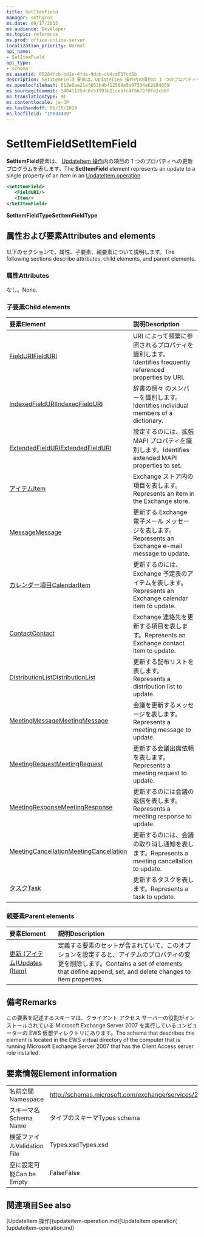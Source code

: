 ```yaml
---
title: SetItemField
manager: sethgros
ms.date: 09/17/2015
ms.audience: Developer
ms.topic: reference
ms.prod: office-online-server
localization_priority: Normal
api_name:
- SetItemField
api_type:
- schema
ms.assetid: 85284fcb-bd1e-4fda-9dab-cb4cd637cd5b
description: SetItemField 要素は、UpdateItem 操作内の項目の 1 つのプロパティへの更新プログラムを表します。
ms.openlocfilehash: 012e6ae21af653b4bf12588e5a97334a62884059
ms.sourcegitcommit: 34041125dc8c5f993b21cebfc4f8b72f0fd2cb6f
ms.translationtype: MT
ms.contentlocale: ja-JP
ms.lasthandoff: 06/25/2018
ms.locfileid: "19833439"
---
```

# <a name="setitemfield"></a><span data-ttu-id="c058e-103">SetItemField</span><span class="sxs-lookup"><span data-stu-id="c058e-103">SetItemField</span></span>

<span data-ttu-id="c058e-104">**SetItemField**要素は、 [UpdateItem 操作](updateitem-operation.md)内の項目の 1 つのプロパティへの更新プログラムを表します。</span><span class="sxs-lookup"><span data-stu-id="c058e-104">The **SetItemField** element represents an update to a single property of an item in an [UpdateItem operation](updateitem-operation.md).</span></span>
  
```xml
<SetItemField>
   <FieldURI/>
   <Item/>
</SetItemField>
```

 <span data-ttu-id="c058e-105">**SetItemFieldType**</span><span class="sxs-lookup"><span data-stu-id="c058e-105">**SetItemFieldType**</span></span>
## <a name="attributes-and-elements"></a><span data-ttu-id="c058e-106">属性および要素</span><span class="sxs-lookup"><span data-stu-id="c058e-106">Attributes and elements</span></span>

<span data-ttu-id="c058e-107">以下のセクションで、属性、子要素、親要素について説明します。</span><span class="sxs-lookup"><span data-stu-id="c058e-107">The following sections describe attributes, child elements, and parent elements.</span></span>
  
### <a name="attributes"></a><span data-ttu-id="c058e-108">属性</span><span class="sxs-lookup"><span data-stu-id="c058e-108">Attributes</span></span>

<span data-ttu-id="c058e-109">なし。</span><span class="sxs-lookup"><span data-stu-id="c058e-109">None.</span></span>
  
### <a name="child-elements"></a><span data-ttu-id="c058e-110">子要素</span><span class="sxs-lookup"><span data-stu-id="c058e-110">Child elements</span></span>

|<span data-ttu-id="c058e-111">**要素**</span><span class="sxs-lookup"><span data-stu-id="c058e-111">**Element**</span></span>|<span data-ttu-id="c058e-112">**説明**</span><span class="sxs-lookup"><span data-stu-id="c058e-112">**Description**</span></span>|
|:-----|:-----|
|[<span data-ttu-id="c058e-113">FieldURI</span><span class="sxs-lookup"><span data-stu-id="c058e-113">FieldURI</span></span>](fielduri.md) <br/> |<span data-ttu-id="c058e-114">URI によって頻繁に参照されるプロパティを識別します。</span><span class="sxs-lookup"><span data-stu-id="c058e-114">Identifies frequently referenced properties by URI.</span></span>  <br/> |
|[<span data-ttu-id="c058e-115">IndexedFieldURI</span><span class="sxs-lookup"><span data-stu-id="c058e-115">IndexedFieldURI</span></span>](indexedfielduri.md) <br/> |<span data-ttu-id="c058e-116">辞書の個々 のメンバーを識別します。</span><span class="sxs-lookup"><span data-stu-id="c058e-116">Identifies individual members of a dictionary.</span></span>  <br/> |
|[<span data-ttu-id="c058e-117">ExtendedFieldURI</span><span class="sxs-lookup"><span data-stu-id="c058e-117">ExtendedFieldURI</span></span>](extendedfielduri.md) <br/> |<span data-ttu-id="c058e-118">設定するのには、拡張 MAPI プロパティを識別します。</span><span class="sxs-lookup"><span data-stu-id="c058e-118">Identifies extended MAPI properties to set.</span></span>  <br/> |
|[<span data-ttu-id="c058e-119">アイテム</span><span class="sxs-lookup"><span data-stu-id="c058e-119">Item</span></span>](item.md) <br/> |<span data-ttu-id="c058e-120">Exchange ストア内の項目を表します。</span><span class="sxs-lookup"><span data-stu-id="c058e-120">Represents an item in the Exchange store.</span></span>  <br/> |
|[<span data-ttu-id="c058e-121">Message</span><span class="sxs-lookup"><span data-stu-id="c058e-121">Message</span></span>](message-ex15websvcsotherref.md) <br/> |<span data-ttu-id="c058e-122">更新する Exchange 電子メール メッセージを表します。</span><span class="sxs-lookup"><span data-stu-id="c058e-122">Represents an Exchange e-mail message to update.</span></span>  <br/> |
|[<span data-ttu-id="c058e-123">カレンダー項目</span><span class="sxs-lookup"><span data-stu-id="c058e-123">CalendarItem</span></span>](calendaritem.md) <br/> |<span data-ttu-id="c058e-124">更新するのには、Exchange 予定表のアイテムを表します。</span><span class="sxs-lookup"><span data-stu-id="c058e-124">Represents an Exchange calendar item to update.</span></span>  <br/> |
|[<span data-ttu-id="c058e-125">Contact</span><span class="sxs-lookup"><span data-stu-id="c058e-125">Contact</span></span>](contact.md) <br/> |<span data-ttu-id="c058e-126">Exchange 連絡先を更新する項目を表します。</span><span class="sxs-lookup"><span data-stu-id="c058e-126">Represents an Exchange contact item to update.</span></span>  <br/> |
|[<span data-ttu-id="c058e-127">DistributionList</span><span class="sxs-lookup"><span data-stu-id="c058e-127">DistributionList</span></span>](distributionlist.md) <br/> |<span data-ttu-id="c058e-128">更新する配布リストを表します。</span><span class="sxs-lookup"><span data-stu-id="c058e-128">Represents a distribution list to update.</span></span>  <br/> |
|[<span data-ttu-id="c058e-129">MeetingMessage</span><span class="sxs-lookup"><span data-stu-id="c058e-129">MeetingMessage</span></span>](meetingmessage.md) <br/> |<span data-ttu-id="c058e-130">会議を更新するメッセージを表します。</span><span class="sxs-lookup"><span data-stu-id="c058e-130">Represents a meeting message to update.</span></span>  <br/> |
|[<span data-ttu-id="c058e-131">MeetingRequest</span><span class="sxs-lookup"><span data-stu-id="c058e-131">MeetingRequest</span></span>](meetingrequest.md) <br/> |<span data-ttu-id="c058e-132">更新する会議出席依頼を表します。</span><span class="sxs-lookup"><span data-stu-id="c058e-132">Represents a meeting request to update.</span></span>  <br/> |
|[<span data-ttu-id="c058e-133">MeetingResponse</span><span class="sxs-lookup"><span data-stu-id="c058e-133">MeetingResponse</span></span>](meetingresponse.md) <br/> |<span data-ttu-id="c058e-134">更新するのには会議の返信を表します。</span><span class="sxs-lookup"><span data-stu-id="c058e-134">Represents a meeting response to update.</span></span>  <br/> |
|[<span data-ttu-id="c058e-135">MeetingCancellation</span><span class="sxs-lookup"><span data-stu-id="c058e-135">MeetingCancellation</span></span>](meetingcancellation.md) <br/> |<span data-ttu-id="c058e-136">更新するのには、会議の取り消し通知を表します。</span><span class="sxs-lookup"><span data-stu-id="c058e-136">Represents a meeting cancellation to update.</span></span>  <br/> |
|[<span data-ttu-id="c058e-137">タスク</span><span class="sxs-lookup"><span data-stu-id="c058e-137">Task</span></span>](task.md) <br/> |<span data-ttu-id="c058e-138">更新するタスクを表します。</span><span class="sxs-lookup"><span data-stu-id="c058e-138">Represents a task to update.</span></span>  <br/> |
   
### <a name="parent-elements"></a><span data-ttu-id="c058e-139">親要素</span><span class="sxs-lookup"><span data-stu-id="c058e-139">Parent elements</span></span>

|<span data-ttu-id="c058e-140">**要素**</span><span class="sxs-lookup"><span data-stu-id="c058e-140">**Element**</span></span>|<span data-ttu-id="c058e-141">**説明**</span><span class="sxs-lookup"><span data-stu-id="c058e-141">**Description**</span></span>|
|:-----|:-----|
|[<span data-ttu-id="c058e-142">更新 (アイテム)</span><span class="sxs-lookup"><span data-stu-id="c058e-142">Updates (Item)</span></span>](updates-item.md) <br/> |<span data-ttu-id="c058e-143">定義する要素のセットが含まれていて、このオプションを設定すると、アイテムのプロパティの変更を削除します。</span><span class="sxs-lookup"><span data-stu-id="c058e-143">Contains a set of elements that define append, set, and delete changes to item properties.</span></span>  <br/> |
   
## <a name="remarks"></a><span data-ttu-id="c058e-144">備考</span><span class="sxs-lookup"><span data-stu-id="c058e-144">Remarks</span></span>

<span data-ttu-id="c058e-145">この要素を記述するスキーマは、クライアント アクセス サーバーの役割がインストールされている Microsoft Exchange Server 2007 を実行しているコンピューターの EWS 仮想ディレクトリにあります。</span><span class="sxs-lookup"><span data-stu-id="c058e-145">The schema that describes this element is located in the EWS virtual directory of the computer that is running Microsoft Exchange Server 2007 that has the Client Access server role installed.</span></span>
  
## <a name="element-information"></a><span data-ttu-id="c058e-146">要素情報</span><span class="sxs-lookup"><span data-stu-id="c058e-146">Element information</span></span>

|||
|:-----|:-----|
|<span data-ttu-id="c058e-147">名前空間</span><span class="sxs-lookup"><span data-stu-id="c058e-147">Namespace</span></span>  <br/> |http://schemas.microsoft.com/exchange/services/2006/types  <br/> |
|<span data-ttu-id="c058e-148">スキーマ名</span><span class="sxs-lookup"><span data-stu-id="c058e-148">Schema Name</span></span>  <br/> |<span data-ttu-id="c058e-149">タイプのスキーマ</span><span class="sxs-lookup"><span data-stu-id="c058e-149">Types schema</span></span>  <br/> |
|<span data-ttu-id="c058e-150">検証ファイル</span><span class="sxs-lookup"><span data-stu-id="c058e-150">Validation File</span></span>  <br/> |<span data-ttu-id="c058e-151">Types.xsd</span><span class="sxs-lookup"><span data-stu-id="c058e-151">Types.xsd</span></span>  <br/> |
|<span data-ttu-id="c058e-152">空に設定可能</span><span class="sxs-lookup"><span data-stu-id="c058e-152">Can be Empty</span></span>  <br/> |<span data-ttu-id="c058e-153">False</span><span class="sxs-lookup"><span data-stu-id="c058e-153">False</span></span>  <br/> |
   
## <a name="see-also"></a><span data-ttu-id="c058e-154">関連項目</span><span class="sxs-lookup"><span data-stu-id="c058e-154">See also</span></span>



<span data-ttu-id="c058e-155">
  [UpdateItem 操作](updateitem-operation.md)</span><span class="sxs-lookup"><span data-stu-id="c058e-155">[UpdateItem operation](updateitem-operation.md)</span></span>

